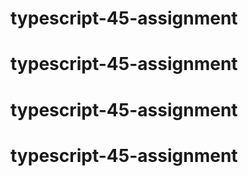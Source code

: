 # typescript-45-assignment
# typescript-45-assignment
# typescript-45-assignment
# typescript-45-assignment
